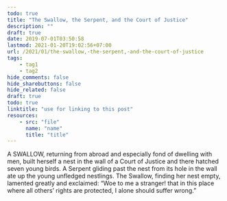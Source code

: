 ```yaml
---
todo: true
title: "The Swallow, the Serpent, and the Court of Justice"
description: ""
draft: true
date: 2019-07-01T03:50:58
lastmod: 2021-01-20T19:02:56+07:00
url: /2021/01/the-swallow,-the-serpent,-and-the-court-of-justice
tags:
    - tag1
    - tag2
hide_comments: false
hide_sharebuttons: false
hide_related: false
draft: true
todo: true
linktitle: "use for linking to this post"
resources:
    - src: "file"
      name: "name"
      title: "title"
---
```


A SWALLOW, returning from abroad and especially fond of dwelling with men, built herself a nest in the wall of a Court of Justice and there hatched seven young birds. A Serpent gliding past the nest from its hole in the wall ate up the young unfledged nestlings. The Swallow, finding her nest empty, lamented greatly and exclaimed: “Woe to me a stranger! that in this place where all others’ rights are protected, I alone should suffer wrong.”
